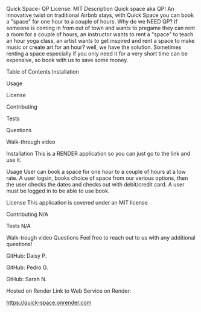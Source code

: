 Quick Space- QP License: MIT
Description
Quick space aka QP! An innovative twist on traditional Airbnb stays, with Quick Space you can book a "space" for one hour to a couple of hours. Why do we NEED QP? If someone is coming in from out of town and wants to pregame they can rent a room for a couple of hours, an instructor wants to rent a "space" to teach an hour yoga class, an artist wants to get inspired and rent a space to make music or create art for an hour? well, we have the solution. Sometimes renting a space especially if you only need it for a very short time can be expensive, so book with us to save some money.

Table of Contents
Installation

Usage

License

Contributing

Tests

Questions

Walk-through video

Installation
This is a RENDER application so you can just go to the link and use it.

Usage
User can book a space for one hour to a couple of hours at a low rate. A user logsin, books choice of space from our verious options, then the user checks the dates and checks out with debit/credit card. A user must be logged in to be able to use book.

License
This application is covered under an MIT license

Contributing
N/A

Tests
N/A

Walk-trough video
Questions
Feel free to reach out to us with any additional questions!

GitHub: Daisy P.

GitHub: Pedro G.

GtHub: Sarah N.

Hosted on Render Link to Web Service on Render:

https://quick-space.onrender.com